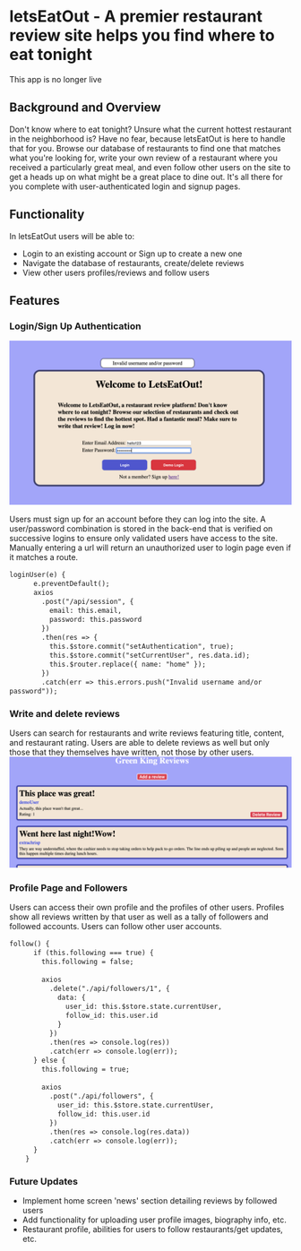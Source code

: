 # letsEatOut - A premier restaurant review site helps you find where to eat tonight

This app is no longer live

## Background and Overview
Don't know where to eat tonight? Unsure what the current hottest restaurant in the neighborhood is? Have no fear, because letsEatOut is here to handle that for you. Browse our database of restaurants to find one that matches what you're looking for, write your own review of a restaurant where you received a particularly great meal, and even follow other users on the site to get a heads up on what might be a great place to dine out. It's all there for you complete with user-authenticated login and signup pages. 

## Functionality

In letsEatOut users will be able to:
  * Login to an existing account or Sign up to create a new one
  * Navigate the database of restaurants, create/delete reviews
  * View other users profiles/reviews and follow users
  
 ## Features
 
 ### Login/Sign Up Authentication
 ![wire frame](https://github.com/parfittchris/letsEatOut/blob/master/app/assets/images/userauth.png)
 
 Users must sign up for an account before they can log into the site. A user/password combination is stored in the back-end that is verified on successive logins to ensure only validated users have access to the site. Manually entering a url will return an unauthorized user to login page even if it matches a route.

```
loginUser(e) {
      e.preventDefault();
      axios
        .post("/api/session", {
          email: this.email,
          password: this.password
        })
        .then(res => {
          this.$store.commit("setAuthentication", true);
          this.$store.commit("setCurrentUser", res.data.id);
          this.$router.replace({ name: "home" });
        })
        .catch(err => this.errors.push("Invalid username and/or password"));
  ```
   
### Write and delete reviews
Users can search for restaurants and write reviews featuring title, content, and restaurant rating. Users are able to delete reviews as well but only those that they themselves have written, not those by other users. 
 ![wire frame](https://github.com/parfittchris/letsEatOut/blob/master/app/assets/images/review2.png)

### Profile Page and Followers
Users can access their own profile and the profiles of other users. Profiles show all reviews written by that user as well as a tally of followers and followed accounts. Users can follow other user accounts.

```
follow() {
      if (this.following === true) {
        this.following = false;

        axios
          .delete("./api/followers/1", {
            data: {
              user_id: this.$store.state.currentUser,
              follow_id: this.user.id
            }
          })
          .then(res => console.log(res))
          .catch(err => console.log(err));
      } else {
        this.following = true;

        axios
          .post("./api/followers", {
            user_id: this.$store.state.currentUser,
            follow_id: this.user.id
          })
          .then(res => console.log(res.data))
          .catch(err => console.log(err));
      }
    }
 ```
### Future Updates
 * Implement home screen 'news' section detailing reviews by followed users
 * Add functionality for uploading user profile images, biography info, etc.
 * Restaurant profile, abilities for users to follow restaurants/get updates, etc.
